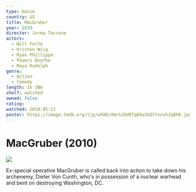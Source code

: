 ```yaml
---
type: movie
country: US
title: MacGruber
year: 2010
director: Jorma Taccone
actors:
  - Will Forte
  - Kristen Wiig
  - Ryan Phillippe
  - Powers Boothe
  - Maya Rudolph
genre:
  - Action
  - Comedy
length: 1h 30m
shelf: watched
owned: false
rating:
watched: 2010-05-21
poster: https://image.tmdb.org/t/p/w500/4WrSz0dRfq6XwJUQlYvzuhJq8hR.jpg
---
```


# MacGruber (2010)

![](https://image.tmdb.org/t/p/w500/4WrSz0dRfq6XwJUQlYvzuhJq8hR.jpg)

Ex-special operative MacGruber is called back into action to take down his archenemy, Dieter Von Cunth, who's in possession of a nuclear warhead and bent on destroying Washington, DC.